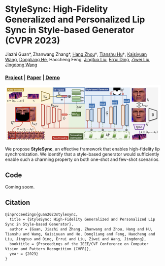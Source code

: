 # StyleSync: High-Fidelity Generalized and Personalized Lip Sync in Style-based Generator (CVPR 2023)
Jiazhi Guan*, Zhanwang Zhang*, [Hang Zhou](https://hangz-nju-cuhk.github.io/)†, [Tianshu Hu](https://scholar.google.com/citations?user=BIixVT0AAAAJ)†, [Kaisiyuan Wang](https://scholar.google.com/citations?user=2Pedf3EAAAAJ), [Dongliang He](https://scholar.google.com/citations?user=ui6DYGoAAAAJ), Haocheng Feng, [Jingtuo Liu](https://scholar.google.com/citations?user=tVV3jmcAAAAJ), [Errui Ding](https://scholar.google.com/citations?user=1wzEtxcAAAAJ), [Ziwei Liu](https://liuziwei7.github.io/), [Jingdong Wang](https://jingdongwang2017.github.io/)

### [Project](https://hangz-nju-cuhk.github.io/projects/StyleSync) | [Paper](https://arxiv.org/pdf/2305.05445.pdf) | [Demo](https://www.youtube.com/watch?v=yAPDl2dVonY)

<img src='./misc/StyleSync0.png' width=800>

We propose **StyleSync**, an effective framework that enables high-fidelity lip synchronization. We identify that a style-based generator would sufficiently enable such a charming property on both one-shot and few-shot scenarios.

## Code

Coming soom.

## Citation

```
@inproceedings{guan2023stylesync,
  title = {StyleSync: High-Fidelity Generalized and Personalized Lip Sync in Style-based Generator},
  author = {Guan, Jiazhi and Zhang, Zhanwang and Zhou, Hang and HU, Tianshu and Wang, Kaisiyuan and He, Dongliang and Feng, Haocheng and Liu, Jingtuo and Ding, Errui and Liu, Ziwei and Wang, Jingdong},
  booktitle = {Proceedings of the IEEE/CVF Conference on Computer Vision and Pattern Recognition (CVPR)},
  year = {2023}
}
```
